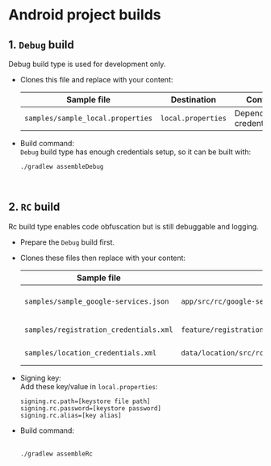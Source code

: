 # Android project builds
## **1. `Debug` build**<br/>
Debug build type is used for development only.<br/>
* Clones this file and replace with your content:<br/>

    | Sample file    | Destination | Content  |
    |----------------|-------------|----------|
    | `samples/sample_local.properties` | `local.properties` | Dependencies credentials |

* Build command: <br/>
    `Debug` build type has enough credentials setup, so it can be built with:
    ```
    ./gradlew assembleDebug
    ```
<br/>

## **2. `RC` build**<br/>
Rc build type enables code obfuscation but is still debuggable and logging.
* Prepare the `Debug` build first.
* Clones these files then replace with your content:<br/>

    | Sample file    | Destination | Content  |
    |----------------|-------------|----------|
    | `samples/sample_google-services.json` | `app/src/rc/google-services.json` | Google cloud services |
    | `samples/registration_credentials.xml` | `feature/registration/src/rc/res/values/credentials.xml` | Social sign in |
    | `samples/location_credentials.xml` | `data/location/src/rc/res/values/credentials.xml` | Location services |

* Signing key:<br/>
Add these key/value in `local.properties`:
    ```
    signing.rc.path=[keystore file path]
    signing.rc.password=[keystore password]
    signing.rc.alias=[key alias]
    ```

* Build command:<br/><br/>
    ```
    ./gradlew assembleRc
    ```
